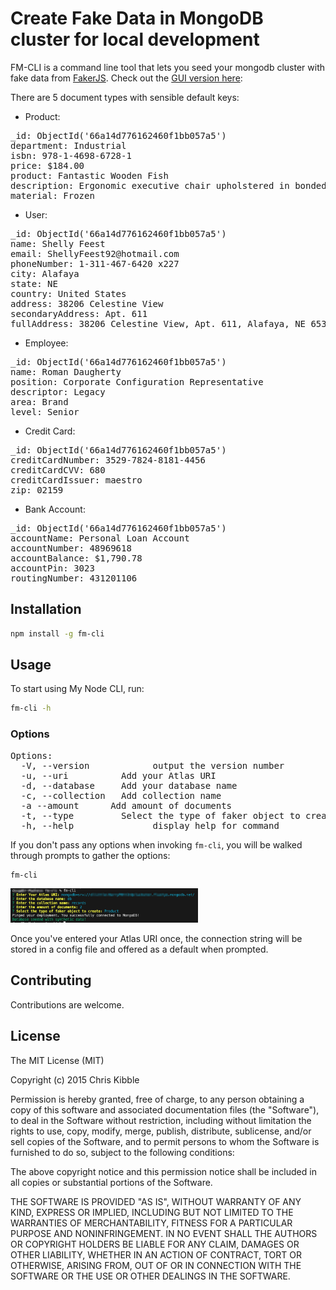 # Create Fake Data in MongoDB cluster for local development

FM-CLI is a command line tool that lets you seed your mongodb cluster with fake data from [FakerJS](https://fakerjs.dev/api/). Check out the [GUI version here](https://github.com/dl-little/faker-maker):

There are 5 document types with sensible default keys:

- Product:
<pre>
_id: ObjectId('66a14d776162460f1bb057a5')
department: Industrial
isbn: 978-1-4698-6728-1
price: $184.00
product: Fantastic Wooden Fish
description: Ergonomic executive chair upholstered in bonded black leather and...
material: Frozen
</pre>

- User:
<pre>
_id: ObjectId('66a14d776162460f1bb057a5')
name: Shelly Feest
email: ShellyFeest92@hotmail.com
phoneNumber: 1-311-467-6420 x227
city: Alafaya
state: NE
country: United States
address: 38206 Celestine View
secondaryAddress: Apt. 611
fullAddress: 38206 Celestine View, Apt. 611, Alafaya, NE 65389-3252
</pre>

- Employee:
<pre>
_id: ObjectId('66a14d776162460f1bb057a5')
name: Roman Daugherty
position: Corporate Configuration Representative
descriptor: Legacy
area: Brand
level: Senior
</pre>

- Credit Card:
<pre>
_id: ObjectId('66a14d776162460f1bb057a5')
creditCardNumber: 3529-7824-8181-4456
creditCardCVV: 680
creditCardIssuer: maestro
zip: 02159
</pre>

- Bank Account:
<pre>
_id: ObjectId('66a14d776162460f1bb057a5')
accountName: Personal Loan Account
accountNumber: 48969618
accountBalance: $1,790.78
accountPin: 3023
routingNumber: 431201106
</pre>

## Installation

```bash
npm install -g fm-cli
```

## Usage

To start using My Node CLI, run:

```bash
fm-cli -h
```

### Options

<pre>
Options:
  -V, --version            output the version number
  -u, --uri <type>         Add your Atlas URI
  -d, --database <type>    Add your database name
  -c, --collection <type>  Add collection name
  -a --amount <number>     Add amount of documents
  -t, --type <type>        Select the type of faker object to create
  -h, --help               display help for command
</pre>

If you don't pass any options when invoking `fm-cli`, you will be walked through prompts to gather the options:

```bash
fm-cli
```

<img src="./example.png" width="300" />

Once you've entered your Atlas URI once, the connection string will be stored in a config file and offered as a default when prompted.

## Contributing

Contributions are welcome.

## License

The MIT License (MIT)

Copyright (c) 2015 Chris Kibble

Permission is hereby granted, free of charge, to any person obtaining a copy of this software and associated documentation files (the "Software"), to deal in the Software without restriction, including without limitation the rights to use, copy, modify, merge, publish, distribute, sublicense, and/or sell copies of the Software, and to permit persons to whom the Software is furnished to do so, subject to the following conditions:

The above copyright notice and this permission notice shall be included in all copies or substantial portions of the Software.

THE SOFTWARE IS PROVIDED "AS IS", WITHOUT WARRANTY OF ANY KIND, EXPRESS OR IMPLIED, INCLUDING BUT NOT LIMITED TO THE WARRANTIES OF MERCHANTABILITY, FITNESS FOR A PARTICULAR PURPOSE AND NONINFRINGEMENT. IN NO EVENT SHALL THE AUTHORS OR COPYRIGHT HOLDERS BE LIABLE FOR ANY CLAIM, DAMAGES OR OTHER LIABILITY, WHETHER IN AN ACTION OF CONTRACT, TORT OR OTHERWISE, ARISING FROM, OUT OF OR IN CONNECTION WITH THE SOFTWARE OR THE USE OR OTHER DEALINGS IN THE SOFTWARE.
